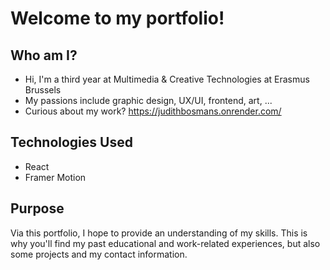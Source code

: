 # Welcome to my portfolio!

## Who am I?

- Hi, I'm a third year at Multimedia & Creative Technologies at Erasmus Brussels
- My passions include graphic design, UX/UI, frontend, art, ...
- Curious about my work? https://judithbosmans.onrender.com/ 

## Technologies Used

- React
- Framer Motion

## Purpose

Via this portfolio, I hope to provide an understanding of my skills. This is why you'll find my past educational and work-related experiences, but also some projects and my contact information. 
